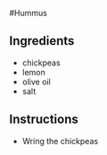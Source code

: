 #Hummus
## Ingredients
* chickpeas
* lemon
* olive oil 
* salt
## Instructions
* Wring the chickpeas
